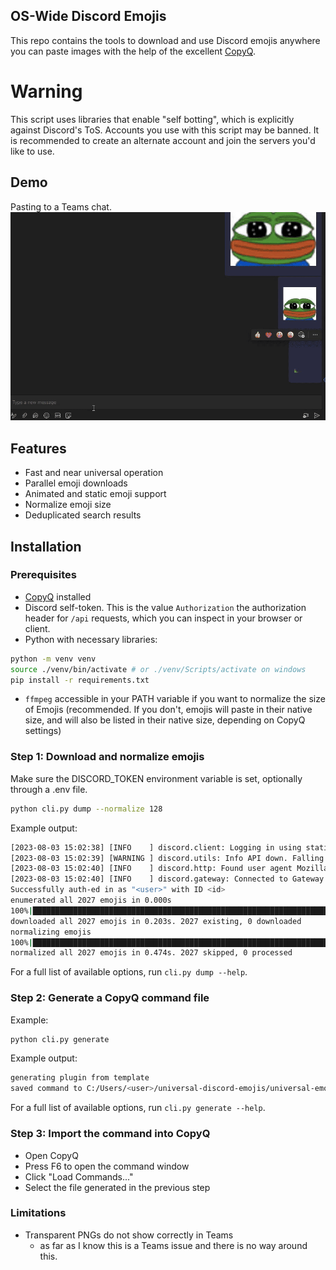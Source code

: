 ## OS-Wide Discord Emojis
This repo contains the tools to download and use Discord emojis anywhere you can paste images with the help of the excellent [CopyQ](https://copyq.readthedocs.io/en/latest/).

# Warning

This script uses libraries that enable "self botting", which is explicitly against Discord's ToS. Accounts you use with this script may be banned. It is recommended to create an alternate account and join the servers you'd like to use.

## Demo
Pasting to a Teams chat.
![pasting a discord animated emoji into a teams chat](demo%2FTeamsDemo.gif)
## Features
 - Fast and near universal operation
 - Parallel emoji downloads
 - Animated and static emoji support
 - Normalize emoji size
 - Deduplicated search results

## Installation

### Prerequisites
 - [CopyQ](https://copyq.readthedocs.io/en/latest/) installed
 - Discord self-token. This is the value `Authorization` the authorization header for `/api` requests, which you can inspect in your browser or client.
 - Python with necessary libraries:
```bash
python -m venv venv
source ./venv/bin/activate # or ./venv/Scripts/activate on windows
pip install -r requirements.txt
```
 - `ffmpeg` accessible in your PATH variable if you want to normalize the size of Emojis (recommended. If you don't, emojis will paste in their native size, and will also be listed in their native size, depending on CopyQ settings)

### Step 1: Download and normalize emojis
Make sure the DISCORD_TOKEN environment variable is set, optionally through a .env file.
```bash
python cli.py dump --normalize 128
```
Example output:
```bash
[2023-08-03 15:02:38] [INFO    ] discord.client: Logging in using static token.
[2023-08-03 15:02:39] [WARNING ] discord.utils: Info API down. Falling back to manual fetching...
[2023-08-03 15:02:40] [INFO    ] discord.http: Found user agent Mozilla/5.0 (Windows NT 10.0; Win64; x64) AppleWebKit/537.36 (KHTML, like Gecko) Chrome/115.0.0.
[2023-08-03 15:02:40] [INFO    ] discord.gateway: Connected to Gateway (Session ID: <id>).
Successfully auth-ed in as "<user>" with ID <id>
enumerated all 2027 emojis in 0.000s
100%|████████████████████████████████████████████████████████████████████████████████████████████████████████████████████████████████████████████████████████████████████████████████████████████████████████████████████████████| 2027/2027 
downloaded all 2027 emojis in 0.203s. 2027 existing, 0 downloaded
normalizing emojis
100%|████████████████████████████████████████████████████████████████████████████████████████████████████████████████████████████████████████████████████████████████████████████████████████████████████████████████████████████| 2027/2027 [00:00<00:00, 10268.77it/s] 
normalized all 2027 emojis in 0.474s. 2027 skipped, 0 processed

```
For a full list of available options, run `cli.py dump --help`.

### Step 2: Generate a CopyQ command file

Example:
```bash
python cli.py generate
```
Example output:
```bash
generating plugin from template
saved command to C:/Users/<user>/universal-discord-emojis/universal-emoji.autogenerated.ini
```
For a full list of available options, run `cli.py generate --help`.

### Step 3: Import the command into CopyQ

 - Open CopyQ
 - Press F6 to open the command window
 - Click "Load Commands..."
 - Select the file generated in the previous step


### Limitations
 - Transparent PNGs do not show correctly in Teams
   - as far as I know this is a Teams issue and there is no way around this.